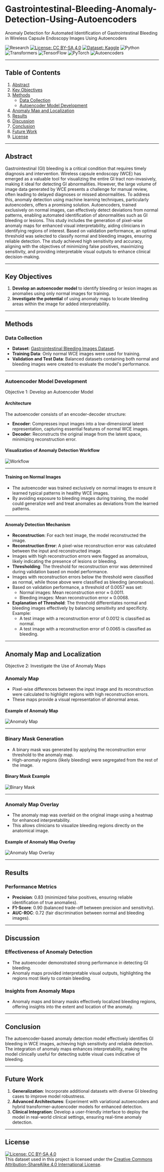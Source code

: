 # Gastrointestinal-Bleeding-Anomaly-Detection-Using-Autoencoders
Anomaly Detection for Automated Identification of Gastrointestinal Bleeding in Wireless Capsule Endoscopy Images Using Autoencoders

![Research](https://img.shields.io/badge/Research-Medical%20AI-green.svg)
[![License: CC BY-SA 4.0](https://img.shields.io/badge/License-CC%20BY--SA%204.0-lightgrey.svg)](https://creativecommons.org/licenses/by-sa/4.0/)
[![Dataset: Kaggle](https://img.shields.io/badge/Dataset-Kaggle-blue.svg)](https://www.kaggle.com/datasets/aryashah2k/gastrointestinal-bleeding-images-dataset)
![Python](https://img.shields.io/badge/Python-3.8%2B-blue.svg)
![Transformers](https://img.shields.io/badge/Library-Transformers-blue.svg)
![TensorFlow](https://img.shields.io/badge/Framework-TensorFlow-orange.svg)
![PyTorch](https://img.shields.io/badge/Framework-PyTorch-red.svg)
![Autoencoders](https://img.shields.io/badge/Model-Autoencoders-brightgreen.svg)

---

## **Table of Contents**
1. [Abstract](#abstract)
2. [Key Objectives](#key-objectives)
3. [Methods](#methods)
   - [Data Collection](#data-collection)
   - [Autoencoder Model Development](#autoencoder-model-development)
4. [Anomaly Map and Localization](#anomaly-map-and-localization)
5. [Results](#results)
6. [Discussion](#discussion)
7. [Conclusion](#conclusion)
8. [Future Work](#future-work)
9. [License](#license)

---

## **Abstract**
Gastrointestinal (GI) bleeding is a critical condition that requires timely diagnosis and intervention. Wireless capsule endoscopy (WCE) has emerged as a valuable tool for visualizing the entire GI tract non-invasively, making it ideal for detecting GI abnormalities. However, the large volume of image data generated by WCE presents a challenge for manual review, often leading to delayed diagnoses or missed abnormalities. To address this, anomaly detection using machine learning techniques, particularly autoencoders, offers a promising solution. Autoencoders, trained exclusively on normal images, can effectively detect deviations from normal patterns, enabling automated identification of abnormalities such as GI bleeding or lesions. This study includes the generation of pixel-wise anomaly maps for enhanced visual interpretability, aiding clinicians in identifying regions of interest. Based on validation performance, an optimal threshold was selected to classify normal and bleeding images, ensuring reliable detection. The study achieved high sensitivity and accuracy, aligning with the objectives of minimizing false positives, maximizing sensitivity, and providing interpretable visual outputs to enhance clinical decision-making.

---

## **Key Objectives**
1. **Develop an autoencoder model** to identify bleeding or lesion images as anomalies using only normal images for training.
2. **Investigate the potential** of using anomaly maps to locate bleeding areas within the image for added interpretability.

---

## **Methods**

### **Data Collection**
- **Dataset**: [Gastrointestinal Bleeding Images Dataset](https://www.kaggle.com/datasets/aryashah2k/gastrointestinal-bleeding-images-dataset).
- **Training Data**: Only normal WCE images were used for training.
- **Validation and Test Data**: Balanced datasets containing both normal and bleeding images were created to evaluate the model's performance.

---

### **Autoencoder Model Development**
Objective 1: Develop an Autoencoder Model

#### Architecture
The autoencoder consists of an encoder-decoder structure:
- **Encoder**: Compresses input images into a low-dimensional latent representation, capturing essential features of normal WCE images.
- **Decoder**: Reconstructs the original image from the latent space, minimizing reconstruction error.

#### Visualization of Anomaly Detection Workflow
![Workflow](workflow.png)

---

#### Training on Normal Images
- The autoencoder was trained exclusively on normal images to ensure it learned typical patterns in healthy WCE images.
- By avoiding exposure to bleeding images during training, the model could generalize well and treat anomalies as deviations from the learned patterns.

---

#### Anomaly Detection Mechanism
- **Reconstruction**: For each test image, the model reconstructed the image.
- **Reconstruction Error**: A pixel-wise reconstruction error was calculated between the input and reconstructed image.
- Images with high reconstruction errors were flagged as anomalous, likely indicating the presence of lesions or bleeding.
- **Thresholding**: The threshold for reconstruction error was determined during validation based on model performance.
- Images with reconstruction errors below the threshold were classified as normal, while those above were classified as bleeding (anomalous).
- Based on validation performance, a threshold of 0.0057 was set:
  - Normal images: Mean reconstruction error ≈ 0.0011.
  - Bleeding images: Mean reconstruction error ≈ 0.0068.
- **Explanation of Threshold**: The threshold differentiates normal and bleeding images effectively by balancing sensitivity and specificity.
	Example:
	- A test image with a reconstruction error of 0.0012 is classified as normal.
	- A test image with a reconstruction error of 0.0065 is classified as bleeding.


---

## **Anomaly Map and Localization**
Objective 2: Investigate the Use of Anomaly Maps

### **Anomaly Map**
- Pixel-wise differences between the input image and its reconstruction were calculated to highlight regions with high reconstruction errors.
- These maps provide a visual representation of abnormal areas.

#### Example of Anomaly Map
![Anomaly Map](anomaly_map.png)

---

### **Binary Mask Generation**
- A binary mask was generated by applying the reconstruction error threshold to the anomaly map.
- High-anomaly regions (likely bleeding) were segregated from the rest of the image.

#### Binary Mask Example
![Binary Mask](binary_mask.png)

---

### **Anomaly Map Overlay**
- The anomaly map was overlaid on the original image using a heatmap for enhanced interpretability.
- This allows clinicians to visualize bleeding regions directly on the anatomical image.

#### Example of Anomaly Map Overlay
![Anomaly Map Overlay](anomaly_map_overlay.png)

---

## **Results**

### **Performance Metrics**
- **Precision**: 0.83 (minimized false positives, ensuring reliable identification of true anomalies).
- **F1-Score**: 0.90 (balanced trade-off between precision and sensitivity).
- **AUC-ROC**: 0.72 (fair discrimination between normal and bleeding images).

---

## **Discussion**

### **Effectiveness of Anomaly Detection**
- The autoencoder demonstrated strong performance in detecting GI bleeding.
- Anomaly maps provided interpretable visual outputs, highlighting the regions most likely to contain bleeding.

### **Insights from Anomaly Maps**
- Anomaly maps and binary masks effectively localized bleeding regions, offering insights into the extent and location of the anomaly.

---

## **Conclusion**
The autoencoder-based anomaly detection model effectively identifies GI bleeding in WCE images, achieving high sensitivity and reliable detection. The integration of anomaly maps enhances interpretability, making the model clinically useful for detecting subtle visual cues indicative of bleeding.

---

## **Future Work**
1. **Generalization**: Incorporate additional datasets with diverse GI bleeding cases to improve model robustness.
2. **Advanced Architectures**: Experiment with variational autoencoders and hybrid transformer-autoencoder models for enhanced detection.
3. **Clinical Integration**: Develop a user-friendly interface to deploy the model in real-world clinical settings, ensuring real-time anomaly detection.

---

## **License**
[![License: CC BY-SA 4.0](https://img.shields.io/badge/License-CC%20BY--SA%204.0-lightgrey.svg)](https://creativecommons.org/licenses/by-sa/4.0/)  
This dataset used in this project is licensed under the [Creative Commons Attribution-ShareAlike 4.0 International License](https://creativecommons.org/licenses/by-sa/4.0/).
